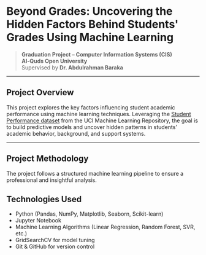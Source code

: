 # Beyond Grades: Uncovering the Hidden Factors Behind Students' Grades Using Machine Learning

> **Graduation Project – Computer Information Systems (CIS)**  
> **Al-Quds Open University**  
> Supervised by **Dr. Abdulrahman Baraka**

---

## Project Overview

This project explores the key factors influencing student academic performance using machine learning techniques. Leveraging the [Student Performance dataset](https://archive.ics.uci.edu/dataset/320/student+performance) from the UCI Machine Learning Repository, the goal is to build predictive models and uncover hidden patterns in students’ academic behavior, background, and support systems.

---

## Project Methodology

The project follows a structured machine learning pipeline to ensure a professional and insightful analysis.


## Technologies Used

- Python (Pandas, NumPy, Matplotlib, Seaborn, Scikit-learn)
- Jupyter Notebook
- Machine Learning Algorithms (Linear Regression, Random Forest, SVR, etc.)
- GridSearchCV for model tuning
- Git & GitHub for version control


